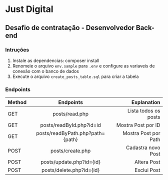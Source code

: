 # Just Digital

## Desafio de contratação - Desenvolvedor Back-end

### Intruções

1. Instale as dependencias: composer install
2. Renomeie o arquivo `env.sample` para `.env` e configure as variaveis de conexão com o banco de dados
3. Execute o arquivo `create_posts_table.sql` para criar a tabela

### Endpoints 

| Method 	| Endpoints         				| Explanation  			|
| ----------|:---------------------------------:| --------------------:	|
| GET    	| posts/read.php 					| Lista todos os posts 	|
| GET    	| posts/readById.php?id=id			| Mostra Post por ID 	|
| GET 		| posts/readByPath.php?path={path}  | Mostra Post por Path	|
| POST 		| posts/create.php  				| Cadastra novo Post	|
| POST 		| posts/update.php?id={id}  		| Altera Post			|
| POST 		| posts/delete.php?id={id}  		| Exclui Post			|
